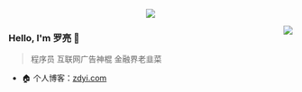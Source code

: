 <p align="center">
  <img src="https://github-profile-trophy.vercel.app/?username=wuleying&theme=chalk">
</p>
<p>
  <img align="right" src="https://github-readme-stats.vercel.app/api?username=wuleying&show_icons=true&icon_color=805AD5&text_color=718096&bg_color=ffffff&hide_title=true" />
</p>

### Hello, I'm 罗亮 👋

> 程序员
> 互联网广告神棍
> 金融界老韭菜

- 🏠 个人博客：[zdyi.com](http://zdyi.com)
